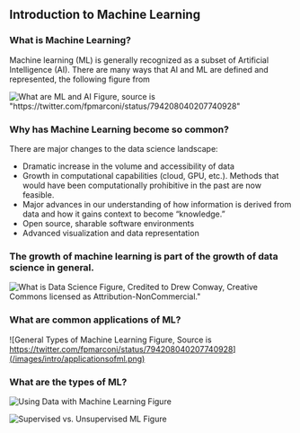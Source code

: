 ## Introduction to Machine Learning


### What is Machine Learning?
Machine learning (ML) is generally recognized as a subset of Artificial Intelligence (AI). There are many ways that AI and ML are defined and represented, the following figure from 

![What are ML and AI Figure, source is "https://twitter.com/fpmarconi/status/794208040207740928"
](/images/intro/aivsml.png)

 

### Why has Machine Learning become so common?

There are major changes to the data science landscape:
- Dramatic increase in the volume and accessibility of data
- Growth in computational capabilities (cloud, GPU, etc.).  Methods that would have been computationally prohibitive in the past are now feasible.
- Major advances in our understanding of how information is derived from data and how it gains context to become “knowledge.”  
- Open source, sharable software environments
- Advanced visualization and data representation

### The growth of machine learning is part of the growth of data science in general.
![What is Data Science Figure, Credited to Drew Conway,  Creative Commons licensed as Attribution-NonCommercial."
](/images/intro/Data_Science_Diagram.png)
<!--
<img src="/images/intro/Data_Science_Diagram.png" width="300" alt="What is Data Science Figure, Credited to Drew Conway,  Creative Commons licensed as Attribution-NonCommercial."/>>
-->

### What are common applications of ML?
![General Types of Machine Learning Figure, Source is https://twitter.com/fpmarconi/status/794208040207740928](/images/intro/applicationsofml.png)

### What are the types of ML?
![Using Data with Machine Learning Figure](/images/intro/typesofml.png)

![Supervised vs. Unsupervised ML Figure](/images/intro/unsupervised2.png)

